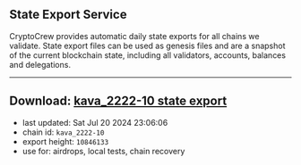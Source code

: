 ## State Export Service
CryptoCrew provides automatic daily state exports for all chains we validate. State export files can be used as genesis files and are a snapshot of the current blockchain state, including all validators, accounts, balances and delegations.

---
**Download: [kava_2222-10 state export](https://dl-eu2.ccvalidators.com/SERVICE/kava/kava_2222-10_export_10846133.json)**
---

- last updated: Sat Jul 20 2024 23:06:06
- chain id: `kava_2222-10`
- export height: `10846133`
- use for: airdrops, local tests, chain recovery
